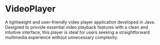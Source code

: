 # VideoPlayer
A lightweight and user-friendly video player application developed in Java. Designed to provide essential video playback features with a clean and intuitive interface, this player is ideal for users seeking a straightforward multimedia experience without unnecessary complexity.

